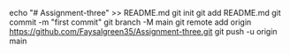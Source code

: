 echo "# Assignment-three" >> README.md
git init
git add README.md
git commit -m "first commit"
git branch -M main
git remote add origin https://github.com/Faysalgreen35/Assignment-three.git
git push -u origin main
